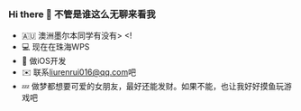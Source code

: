 ### Hi there 👋 不管是谁这么无聊来看我

- 🇦🇺 澳洲墨尔本同学有没有> <!
- 💻 现在在珠海WPS
- 📱 做iOS开发
- ✉️ 联系<liurenrui016@qq.com>吧
- 💤 做梦都想要可爱的女朋友，最好还能发财。如果不能，也让我好好摸鱼玩游戏吧
